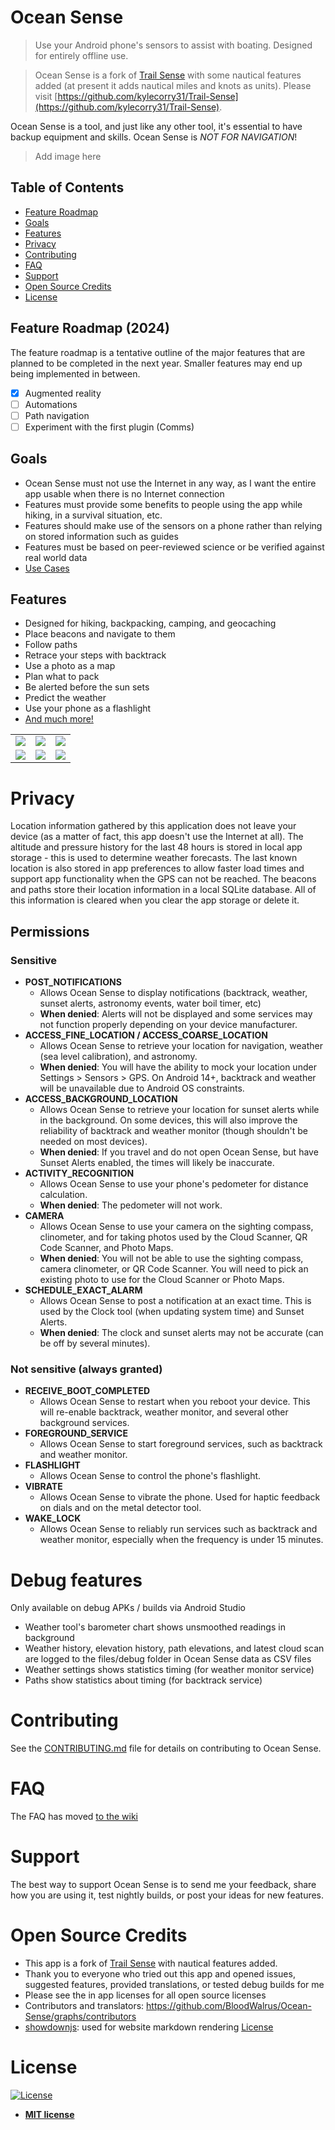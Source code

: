 # Ocean Sense

> Use your Android phone's sensors to assist with boating. Designed for entirely offline use.

> Ocean Sense is a fork of [Trail Sense](https://github.com/kylecorry31/Trail-Sense) with some nautical features added (at present it adds nautical miles and knots as units). Please visit [https://github.com/kylecorry31/Trail-Sense](https://github.com/kylecorry31/Trail-Sense).

Ocean Sense is a tool, and just like any other tool, it's essential to have backup equipment and skills. Ocean Sense is *NOT FOR NAVIGATION*!

> Add image here

## Table of Contents

- [Feature Roadmap](#feature-roadmap)
- [Goals](#goals)
- [Features](#features)
- [Privacy](#privacy)
- [Contributing](#contributing)
- [FAQ](#faq)
- [Support](#support)
- [Open Source Credits](#open-source-credits)
- [License](#license)

## Feature Roadmap (2024)
The feature roadmap is a tentative outline of the major features that are planned to be completed in the next year. Smaller features may end up being implemented in between.
- [x] Augmented reality
- [ ] Automations
- [ ] Path navigation
- [ ] Experiment with the first plugin (Comms)

## Goals
- Ocean Sense must not use the Internet in any way, as I want the entire app usable when there is no Internet connection
- Features must provide some benefits to people using the app while hiking, in a survival situation, etc.
- Features should make use of the sensors on a phone rather than relying on stored information such as guides
- Features must be based on peer-reviewed science or be verified against real world data
- [Use Cases](https://github.com/BloodWalrus/Ocean-Sense/wiki/Use-Cases)

## Features

- Designed for hiking, backpacking, camping, and geocaching
- Place beacons and navigate to them
- Follow paths
- Retrace your steps with backtrack
- Use a photo as a map
- Plan what to pack
- Be alerted before the sun sets
- Predict the weather
- Use your phone as a flashlight
- [And much more!](https://github.com/BloodWalrus/Ocean-Sense/wiki/Use-Cases)

<table>
  <tr>
    <td>
      <img src="fastlane/metadata/android/en-US/images/phoneScreenshots/1.png"/>
    </td>
    <td>
      <img src="fastlane/metadata/android/en-US/images/phoneScreenshots/3.png"/>
    </td>
    <td>
      <img src="fastlane/metadata/android/en-US/images/phoneScreenshots/4.png"/>
    </td>
  </tr>
  <tr>
    <td>
      <img src="fastlane/metadata/android/en-US/images/phoneScreenshots/5.jpg"/>
    </td>
    <td>
      <img src="fastlane/metadata/android/en-US/images/phoneScreenshots/6.png"/>
    </td>
    <td>
      <img src="fastlane/metadata/android/en-US/images/phoneScreenshots/7.png"/>
    </td>
  </tr>
</table>

# Privacy

Location information gathered by this application does not leave your device (as a matter of fact, this app doesn't use the Internet at all). The altitude and pressure history for the last 48 hours is stored in local app storage - this is used to determine weather forecasts. The last known location is also stored in app preferences to allow faster load times and support app functionality when the GPS can not be reached. The beacons and paths store their location information in a local SQLite database. All of this information is cleared when you clear the app storage or delete it.

## Permissions
### Sensitive
- **POST_NOTIFICATIONS**
  - Allows Ocean Sense to display notifications (backtrack, weather, sunset alerts, astronomy events, water boil timer, etc)
  - **When denied**: Alerts will not be displayed and some services may not function properly depending on your device manufacturer.
- **ACCESS_FINE_LOCATION / ACCESS_COARSE_LOCATION**
  - Allows Ocean Sense to retrieve your location for navigation, weather (sea level calibration), and astronomy. 
  - **When denied**: You will have the ability to mock your location under Settings > Sensors > GPS. On Android 14+, backtrack and weather will be unavailable due to Android OS constraints.
- **ACCESS_BACKGROUND_LOCATION**
  - Allows Ocean Sense to retrieve your location for sunset alerts while in the background. On some devices, this will also improve the reliability of backtrack and weather monitor (though shouldn't be needed on most devices).
  - **When denied**: If you travel and do not open Ocean Sense, but have Sunset Alerts enabled, the times will likely be inaccurate.
- **ACTIVITY_RECOGNITION**
  - Allows Ocean Sense to use your phone's pedometer for distance calculation.
  - **When denied**: The pedometer will not work.
- **CAMERA**
  - Allows Ocean Sense to use your camera on the sighting compass, clinometer, and for taking photos used by the Cloud Scanner, QR Code Scanner, and Photo Maps.
  - **When denied**: You will not be able to use the sighting compass, camera clinometer, or QR Code Scanner. You will need to pick an existing photo to use for the Cloud Scanner or Photo Maps.
- **SCHEDULE_EXACT_ALARM**
  - Allows Ocean Sense to post a notification at an exact time. This is used by the Clock tool (when updating system time) and Sunset Alerts.
  - **When denied**: The clock and sunset alerts may not be accurate (can be off by several minutes).
 
### Not sensitive (always granted)
- **RECEIVE_BOOT_COMPLETED**
  - Allows Ocean Sense to restart when you reboot your device. This will re-enable backtrack, weather monitor, and several other background services.
- **FOREGROUND_SERVICE**
  - Allows Ocean Sense to start foreground services, such as backtrack and weather monitor.
- **FLASHLIGHT**
  - Allows Ocean Sense to control the phone's flashlight.
- **VIBRATE**
  - Allows Ocean Sense to vibrate the phone. Used for haptic feedback on dials and on the metal detector tool.
- **WAKE_LOCK**
  - Allows Ocean Sense to reliably run services such as backtrack and weather monitor, especially when the frequency is under 15 minutes.


# Debug features
Only available on debug APKs / builds via Android Studio
- Weather tool's barometer chart shows unsmoothed readings in background
- Weather history, elevation history, path elevations, and latest cloud scan are logged to the files/debug folder in Ocean Sense data as CSV files
- Weather settings shows statistics timing (for weather monitor service)
- Paths show statistics about timing (for backtrack service)

# Contributing

See the [CONTRIBUTING.md](https://github.com/BloodWalrus/Ocean-Sense/blob/main/CONTRIBUTING.md) file for details on contributing to Ocean Sense.

# FAQ
The FAQ has moved [to the wiki](https://github.com/BloodWalrus/Ocean-Sense/wiki/Frequently-Asked-Questions-(FAQ))

# Support

The best way to support Ocean Sense is to send me your feedback, share how you are using it, test nightly builds, or post your ideas for new features.

# Open Source Credits

- This app is a fork of [Trail Sense](https://github.com/kylecorry31/Trail-Sense) with nautical features added.
- Thank you to everyone who tried out this app and opened issues, suggested features, provided translations, or tested debug builds for me
- Please see the in app licenses for all open source licenses
- Contributors and translators: https://github.com/BloodWalrus/Ocean-Sense/graphs/contributors
- [showdownjs](https://github.com/showdownjs/showdown): used for website markdown rendering [License](https://github.com/showdownjs/showdown/blob/master/LICENSE)

# License

[![License](https://img.shields.io/:license-mit-blue.svg?style=flat-square)](https://badges.mit-license.org)

- **[MIT license](LICENSE)**
